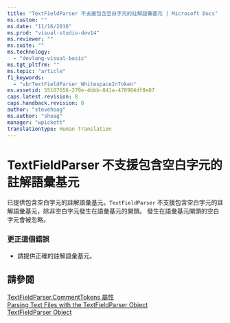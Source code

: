 ```yaml
---
title: "TextFieldParser 不支援包含空白字元的註解語彙基元 | Microsoft Docs"
ms.custom: ""
ms.date: "11/16/2016"
ms.prod: "visual-studio-dev14"
ms.reviewer: ""
ms.suite: ""
ms.technology: 
  - "devlang-visual-basic"
ms.tgt_pltfrm: ""
ms.topic: "article"
f1_keywords: 
  - "vbrTextFieldParser_WhitespaceInToken"
ms.assetid: 55107656-270e-4bbb-841a-478904df8e07
caps.latest.revision: 8
caps.handback.revision: 8
author: "stevehoag"
ms.author: "shoag"
manager: "wpickett"
translationtype: Human Translation
---
```

# TextFieldParser 不支援包含空白字元的註解語彙基元
已提供包含空白字元的註解語彙基元。`TextFieldParser` 不支援包含空白字元的註解語彙基元，除非空白字元發生在語彙基元的開頭。 發生在語彙基元開頭的空白字元會被忽略。  
  
### 更正這個錯誤  
  
-   請提供正確的註解語彙基元。  
  
## 請參閱  
 [TextFieldParser.CommentTokens 屬性](http://msdn.microsoft.com/zh-tw/2e6b6435-4bee-4c14-a353-e8f2c82e2d61)   
 [Parsing Text Files with the TextFieldParser Object](../../visual-basic/developing-apps/programming/drives-directories-files/parsing-text-files-with-the-textfieldparser-object.md)   
 [TextFieldParser Object](../../visual-basic/language-reference/objects/textfieldparser-object.md)
